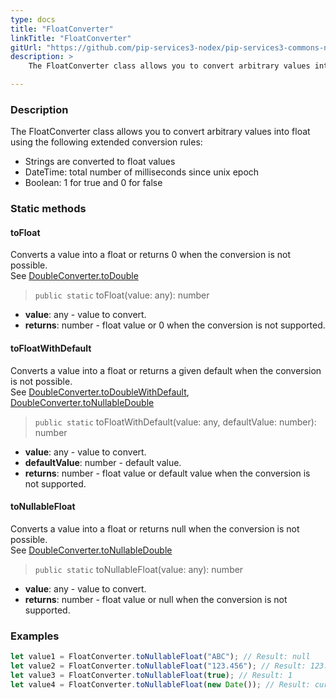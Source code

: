 ```yaml
---
type: docs
title: "FloatConverter"
linkTitle: "FloatConverter"
gitUrl: "https://github.com/pip-services3-nodex/pip-services3-commons-nodex"
description: > 
    The FloatConverter class allows you to convert arbitrary values into float using extended conversion rules.

---
```


### Description
The FloatConverter class allows you to convert arbitrary values into float using the following extended conversion rules:

- Strings are converted to float values
- DateTime: total number of milliseconds since unix epoсh  
- Boolean: 1 for true and 0 for false

### Static methods

#### toFloat
Converts a value into a float or returns 0 when the conversion is not possible.  
See [DoubleConverter.toDouble](../double_converter/#todouble)

> `public static` toFloat(value: any): number

- **value**: any - value to convert.
- **returns**: number - float value or 0 when the conversion is not supported.

#### toFloatWithDefault
Converts a value into a float or returns a given default when the conversion is not possible.  
See [DoubleConverter.toDoubleWithDefault](../double_converter/#todoublewithdefault),  
[DoubleConverter.toNullableDouble](../double_converter/#tonullabledouble)

> `public static` toFloatWithDefault(value: any, defaultValue: number): number

- **value**: any - value to convert.
- **defaultValue**: number - default value.
- **returns**: number - float value or default value when the conversion is not supported.

#### toNullableFloat
Converts a value into a float or returns null when the conversion is not possible.  
See [DoubleConverter.toNullableDouble](../double_converter/#tonullabledouble)

> `public static` toNullableFloat(value: any): number

- **value**: any - value to convert.
- **returns**: number - float value or null when the conversion is not supported.


### Examples

```typescript
let value1 = FloatConverter.toNullableFloat("ABC"); // Result: null
let value2 = FloatConverter.toNullableFloat("123.456"); // Result: 123.456
let value3 = FloatConverter.toNullableFloat(true); // Result: 1
let value4 = FloatConverter.toNullableFloat(new Date()); // Result: current milliseconds (E.g. 1619869474907)

```
